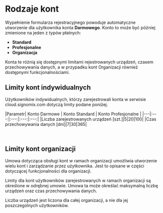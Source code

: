 # Rodzaje kont

Wypełnienie formularza rejestracyjnego powoduje automatyczne utworzenie dla użytkownika konta **Darmowego**. Konto to może być później zmienione na jeden z typów płatnych:

- **Standard**
- **Profesjonalne**
- **Organizacja**

Konta te różnią się dostępnymi limitami rejestrowanych urządzeń, czasem przechowywania danych, a w przypadku kont Organizacji również dostępnymi funkcjonalnościami.

## Limity kont indywidualnych

Użytkowników indywidualnych, którzy zarejestrowali konta w serwisie cloud.signomix.com dotyczą limity podane poniżej.

|Parametr| Konto Darmowe | Konto Standard | Konto Profesjonalne |
|---|:---:|:---:|:---:|:---:|
|Liczba zarejestrowanych urządzeń [szt.]|5|20|100|
|Czas przechowywania danych [dni]|7|30|365|

<br>

## Limity kont organizacji 

Umowa dotycząca obsługi kont w ramach organizacji umożliwia utworzenie wielu kont i zarządzanie przez użytkownika. Jest to opisane w części dotyczącej funkcjonalności dla organizacji.

Limity dla kont użytkowników zarejestrowanych w ramach organizacji są określone w odrębnej umowie. Umowa ta może  określać maksymalną liczbę urządzeń oraz czas przechowywania danych.

Liczba urządzeń jest liczona dla całej organizacji, a nie dla jej poszczególnych użytkowników.

<style>
    table, th, td {
        border: 1px solid black;
        padding-left:1rem;
        padding-right: 1rem;
    }
</style>
